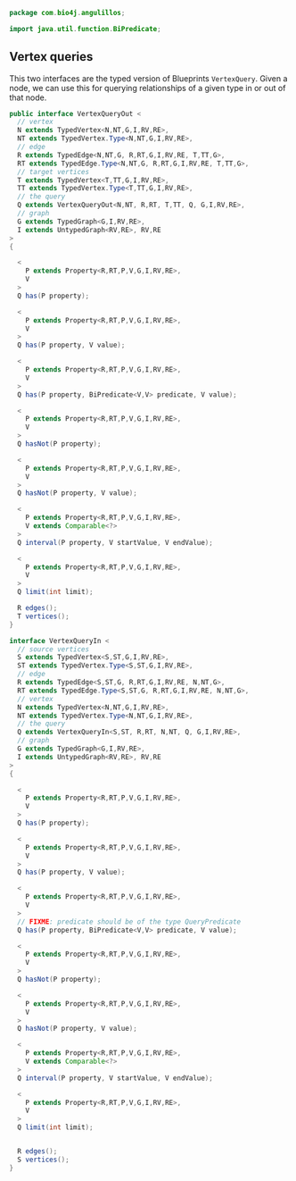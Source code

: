 
```java
package com.bio4j.angulillos;

import java.util.function.BiPredicate;
```


## Vertex queries

This two interfaces are the typed version of Blueprints `VertexQuery`. Given a node, we can use this for querying relationships of a given type in or out of that node.


```java
public interface VertexQueryOut <
  // vertex
  N extends TypedVertex<N,NT,G,I,RV,RE>,
  NT extends TypedVertex.Type<N,NT,G,I,RV,RE>,
  // edge
  R extends TypedEdge<N,NT,G, R,RT,G,I,RV,RE, T,TT,G>,
  RT extends TypedEdge.Type<N,NT,G, R,RT,G,I,RV,RE, T,TT,G>,
  // target vertices
  T extends TypedVertex<T,TT,G,I,RV,RE>,
  TT extends TypedVertex.Type<T,TT,G,I,RV,RE>,
  // the query
  Q extends VertexQueryOut<N,NT, R,RT, T,TT, Q, G,I,RV,RE>,
  // graph
  G extends TypedGraph<G,I,RV,RE>,
  I extends UntypedGraph<RV,RE>, RV,RE
>
{

  <
    P extends Property<R,RT,P,V,G,I,RV,RE>,
    V
  >
  Q has(P property);

  <
    P extends Property<R,RT,P,V,G,I,RV,RE>,
    V
  >
  Q has(P property, V value);

  <
    P extends Property<R,RT,P,V,G,I,RV,RE>,
    V
  >
  Q has(P property, BiPredicate<V,V> predicate, V value);

  <
    P extends Property<R,RT,P,V,G,I,RV,RE>,
    V
  >
  Q hasNot(P property);

  <
    P extends Property<R,RT,P,V,G,I,RV,RE>,
    V
  >
  Q hasNot(P property, V value);

  <
    P extends Property<R,RT,P,V,G,I,RV,RE>,
    V extends Comparable<?>
  >
  Q interval(P property, V startValue, V endValue);

  <
    P extends Property<R,RT,P,V,G,I,RV,RE>,
    V
  >
  Q limit(int limit);

  R edges();
  T vertices();
}

interface VertexQueryIn <
  // source vertices
  S extends TypedVertex<S,ST,G,I,RV,RE>,
  ST extends TypedVertex.Type<S,ST,G,I,RV,RE>,
  // edge
  R extends TypedEdge<S,ST,G, R,RT,G,I,RV,RE, N,NT,G>,
  RT extends TypedEdge.Type<S,ST,G, R,RT,G,I,RV,RE, N,NT,G>,
  // vertex
  N extends TypedVertex<N,NT,G,I,RV,RE>,
  NT extends TypedVertex.Type<N,NT,G,I,RV,RE>,
  // the query
  Q extends VertexQueryIn<S,ST, R,RT, N,NT, Q, G,I,RV,RE>,
  // graph
  G extends TypedGraph<G,I,RV,RE>,
  I extends UntypedGraph<RV,RE>, RV,RE
>
{

  <
    P extends Property<R,RT,P,V,G,I,RV,RE>,
    V
  >
  Q has(P property);

  <
    P extends Property<R,RT,P,V,G,I,RV,RE>,
    V
  >
  Q has(P property, V value);

  <
    P extends Property<R,RT,P,V,G,I,RV,RE>,
    V
  >
  // FIXME: predicate should be of the type QueryPredicate
  Q has(P property, BiPredicate<V,V> predicate, V value);

  <
    P extends Property<R,RT,P,V,G,I,RV,RE>,
    V
  >
  Q hasNot(P property);

  <
    P extends Property<R,RT,P,V,G,I,RV,RE>,
    V
  >
  Q hasNot(P property, V value);

  <
    P extends Property<R,RT,P,V,G,I,RV,RE>,
    V extends Comparable<?>
  >
  Q interval(P property, V startValue, V endValue);

  <
    P extends Property<R,RT,P,V,G,I,RV,RE>,
    V
  >
  Q limit(int limit);


  R edges();
  S vertices();
}

```




[test/java/com/bio4j/angulillos/Twitter.java]: ../../../../../test/java/com/bio4j/angulillos/Twitter.java.md
[test/java/com/bio4j/angulillos/TwitterGraphTestSuite.java]: ../../../../../test/java/com/bio4j/angulillos/TwitterGraphTestSuite.java.md
[main/java/com/bio4j/angulillos/TypedElement.java]: TypedElement.java.md
[main/java/com/bio4j/angulillos/Arity.java]: Arity.java.md
[main/java/com/bio4j/angulillos/UntypedGraphSchema.java]: UntypedGraphSchema.java.md
[main/java/com/bio4j/angulillos/AnyElementType.java]: AnyElementType.java.md
[main/java/com/bio4j/angulillos/UntypedGraph.java]: UntypedGraph.java.md
[main/java/com/bio4j/angulillos/TypedEdgeIndex.java]: TypedEdgeIndex.java.md
[main/java/com/bio4j/angulillos/Labeled.java]: Labeled.java.md
[main/java/com/bio4j/angulillos/TypedVertex.java]: TypedVertex.java.md
[main/java/com/bio4j/angulillos/TypedEdge.java]: TypedEdge.java.md
[main/java/com/bio4j/angulillos/TypedVertexIndex.java]: TypedVertexIndex.java.md
[main/java/com/bio4j/angulillos/conversions.java]: conversions.java.md
[main/java/com/bio4j/angulillos/TypedVertexQuery.java]: TypedVertexQuery.java.md
[main/java/com/bio4j/angulillos/QueryPredicate.java]: QueryPredicate.java.md
[main/java/com/bio4j/angulillos/AnyEdgeType.java]: AnyEdgeType.java.md
[main/java/com/bio4j/angulillos/TypedGraph.java]: TypedGraph.java.md
[main/java/com/bio4j/angulillos/AnyProperty.java]: AnyProperty.java.md
[main/java/com/bio4j/angulillos/AnyVertexType.java]: AnyVertexType.java.md
[main/java/com/bio4j/angulillos/TypedElementIndex.java]: TypedElementIndex.java.md
[main/java/com/bio4j/angulillos/Property.java]: Property.java.md